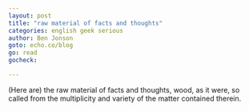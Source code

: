 ```yaml
---
layout: post
title: "raw material of facts and thoughts"
categories: english geek serious
author: Ben Jonson
goto: echo.co/blog
go: read
gocheck:  

---
```

(Here are) the raw material of facts and thoughts, wood, as it were, so called from the multiplicity and variety of the matter contained therein.
